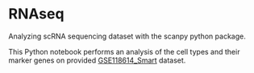 # RNAseq
Analyzing scRNA  sequencing dataset with the scanpy python package.

This Python notebook performs an analysis of the cell types and their marker genes on provided [GSE118614_Smart](https://www.ncbi.nlm.nih.gov/geo/query/acc.cgi?acc=GSE118614) dataset.

